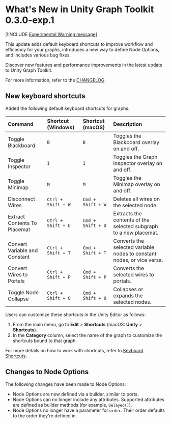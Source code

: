 # What's New in Unity Graph Toolkit 0.3.0-exp.1

[!INCLUDE [Experimental Warning message](experimental-release.md)]

This update adds default keyboard shortcuts to improve workflow and efficiency for your graphs, introduces a new way to define Node Options, and includes various bug fixes.

Discover new features and performance improvements in the latest update to Unity Graph Toolkit. 

For more information, refer to the [CHANGELOG](../CHANGELOG.md).


## New keyboard shortcuts

Added the following default keyboard shortcuts for graphs. 

|Command      | Shortcut (Windows) | Shortcut (macOS) | Description |
|:-------------|:---------------------|:------------------|:-------------|
|Toggle Blackboard |`B` | `B` | Toggles the Blackboard overlay on and off. |
|Toggle Inspector |`I` | `I` | Toggles the Graph Inspector overlay on and off. |
|Toggle Minimap |`M` | `M` | Toggles the Minimap overlay on and off. |
| Disconnect Wires | `Ctrl + Shift + W` | `Cmd + Shift + W` | Deletes all wires on the selected node. |
| Extract Contents To Placemat | `Ctrl + Shift + U` | `Cmd + Shift + U` | Extracts the contents of the selected subgraph to a new placemat. |
| Convert Variable and Constant | `Ctrl + Shift + T` | `Cmd + Shift + T` | Converts the selected variable nodes to constant nodes, or vice versa. |
| Convert Wires to Portals | `Ctrl + Shift + P` | `Cmd + Shift + P` | Converts the selected wires to portals. |
| Toggle Node Collapse | `Ctrl + Shift + O` | `Cmd + Shift + O` | Collapses or expands the selected nodes. |

Users can customize these shortcuts in the Unity Editor as follows: 
1. From the main menu, go to **Edit** > **Shortcuts** (macOS: **Unity** > **Shortcuts**).
1. In the **Category** column, select the name of the graph to customize the shortcuts bound to that graph.

For more details on how to work with shortcuts, refer to [Keyboard Shortcuts](https://docs.unity3d.com/Manual/ShortcutsManager.html).

## Changes to Node Options 
The following changes have been made to Node Options:

* Node Options are now defined via a builder, similar to ports.
* Node Options can no longer include any attributes. Supported attributes are defined as builder methods (for example, `Delayed()`).
* Node Options no longer have a parameter for `order`. Their order defaults to the order they're defined in.
